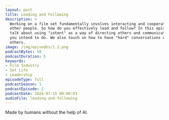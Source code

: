 ```yaml
---
layout: post
title: Leading and Following
description: >
  Working on a film set fundamentally involves interacting and cooperating with 
  other people. So how do you effectively lead and follow? In this episode we 
  talk about using "intent" as a way of directing others and communicating what
  you intend to do. We also touch on how to have "hard" conversations with
  others.
image: /img/episodes/1.2.png
podcastBytes: 50
podcastDuration: 5
keywords:
- Film Industry
- Set Life
- Leadership
episodeType: full
podcastSeason: 1
podcastEpisode: 2
podcastDate: 2024-07-15 08:00:01
audioFile: leading-and-following
---
```


Made by humans without the help of AI.